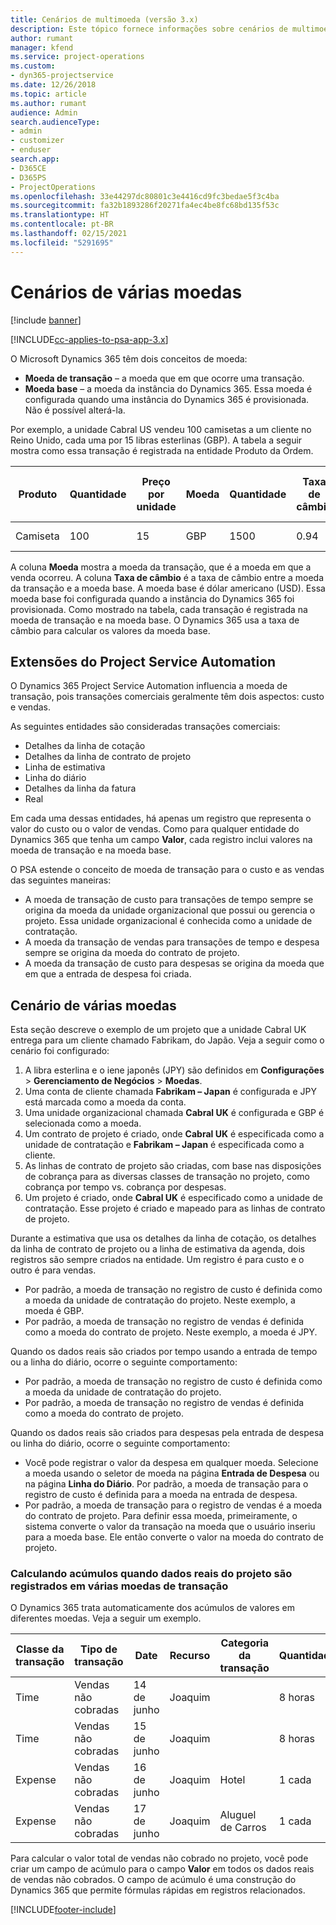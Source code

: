 ```yaml
---
title: Cenários de multimoeda (versão 3.x)
description: Este tópico fornece informações sobre cenários de multimoeda.
author: rumant
manager: kfend
ms.service: project-operations
ms.custom:
- dyn365-projectservice
ms.date: 12/26/2018
ms.topic: article
ms.author: rumant
audience: Admin
search.audienceType:
- admin
- customizer
- enduser
search.app:
- D365CE
- D365PS
- ProjectOperations
ms.openlocfilehash: 33e44297dc80801c3e4416cd9fc3bedae5f3c4ba
ms.sourcegitcommit: fa32b1893286f20271fa4ec4be8fc68bd135f53c
ms.translationtype: HT
ms.contentlocale: pt-BR
ms.lasthandoff: 02/15/2021
ms.locfileid: "5291695"
---
```

# <a name="multiple-currency-scenarios"></a>Cenários de várias moedas

[!include [banner](../includes/psa-now-project-operations.md)]

[!INCLUDE[cc-applies-to-psa-app-3.x](../includes/cc-applies-to-psa-app-3x.md)]

O Microsoft Dynamics 365 têm dois conceitos de moeda:

- **Moeda de transação** – a moeda que em que ocorre uma transação. 
- **Moeda base** – a moeda da instância do Dynamics 365. Essa moeda é configurada quando uma instância do Dynamics 365 é provisionada. Não é possível alterá-la.

Por exemplo, a unidade Cabral US vendeu 100 camisetas a um cliente no Reino Unido, cada uma por 15 libras esterlinas (GBP). A tabela a seguir mostra como essa transação é registrada na entidade Produto da Ordem.

| Produto | Quantidade | Preço por unidade | Moeda | Quantidade | Taxa de câmbio | Preço por unidade (Base)| Valor (Base)|
|---------|----------|----------------|----------|--------|---------------|----------------------|--------------|
| Camiseta | 100      | 15             | GBP      | 1500   | 0.94          | US$ 17,25.               | US$ 1.725       |

A coluna **Moeda** mostra a moeda da transação, que é a moeda em que a venda ocorreu. A coluna **Taxa de câmbio** é a taxa de câmbio entre a moeda da transação e a moeda base. A moeda base é dólar americano (USD). Essa moeda base foi configurada quando a instância do Dynamics 365 foi provisionada.
Como mostrado na tabela, cada transação é registrada na moeda de transação e na moeda base. O Dynamics 365 usa a taxa de câmbio para calcular os valores da moeda base.

## <a name="project-service-automation-extensions"></a>Extensões do Project Service Automation

O Dynamics 365 Project Service Automation influencia a moeda de transação, pois transações comerciais geralmente têm dois aspectos: custo e vendas.

As seguintes entidades são consideradas transações comerciais:

- Detalhes da linha de cotação
- Detalhes da linha de contrato de projeto
- Linha de estimativa
- Linha do diário
- Detalhes da linha da fatura
- Real

Em cada uma dessas entidades, há apenas um registro que representa o valor do custo ou o valor de vendas. Como para qualquer entidade do Dynamics 365 que tenha um campo **Valor**, cada registro inclui valores na moeda de transação e na moeda base. 

O PSA estende o conceito de moeda de transação para o custo e as vendas das seguintes maneiras:

- A moeda de transação de custo para transações de tempo sempre se origina da moeda da unidade organizacional que possui ou gerencia o projeto. Essa unidade organizacional é conhecida como a unidade de contratação.
- A moeda da transação de vendas para transações de tempo e despesa sempre se origina da moeda do contrato de projeto.
- A moeda da transação de custo para despesas se origina da moeda que em que a entrada de despesa foi criada.

## <a name="multiple-currency-scenario"></a>Cenário de várias moedas

Esta seção descreve o exemplo de um projeto que a unidade Cabral UK entrega para um cliente chamado Fabrikam, do Japão. Veja a seguir como o cenário foi configurado:

1. A libra esterlina e o iene japonês (JPY) são definidos em **Configurações** \> **Gerenciamento de Negócios** \> **Moedas**. 
2. Uma conta de cliente chamada **Fabrikam – Japan** é configurada e JPY está marcada como a moeda da conta.
3. Uma unidade organizacional chamada **Cabral UK** é configurada e GBP é selecionada como a moeda.
4. Um contrato de projeto é criado, onde **Cabral UK** é especificada como a unidade de contratação e **Fabrikam – Japan** é especificada como a cliente.
5. As linhas de contrato de projeto são criadas, com base nas disposições de cobrança para as diversas classes de transação no projeto, como cobrança por tempo vs. cobrança por despesas.
6. Um projeto é criado, onde **Cabral UK** é especificado como a unidade de contratação. Esse projeto é criado e mapeado para as linhas de contrato de projeto.


Durante a estimativa que usa os detalhes da linha de cotação, os detalhes da linha de contrato de projeto ou a linha de estimativa da agenda, dois registros são sempre criados na entidade. Um registro é para custo e o outro é para vendas.

- Por padrão, a moeda de transação no registro de custo é definida como a moeda da unidade de contratação do projeto. Neste exemplo, a moeda é GBP.
- Por padrão, a moeda de transação no registro de vendas é definida como a moeda do contrato de projeto. Neste exemplo, a moeda é JPY.

Quando os dados reais são criados por tempo usando a entrada de tempo ou a linha do diário, ocorre o seguinte comportamento:

- Por padrão, a moeda de transação no registro de custo é definida como a moeda da unidade de contratação do projeto.
- Por padrão, a moeda de transação no registro de vendas é definida como a moeda do contrato de projeto.

Quando os dados reais são criados para despesas pela entrada de despesa ou linha do diário, ocorre o seguinte comportamento:

- Você pode registrar o valor da despesa em qualquer moeda. Selecione a moeda usando o seletor de moeda na página **Entrada de Despesa** ou na página **Linha do Diário**. Por padrão, a moeda de transação para o registro de custo é definida para a moeda na entrada de despesa. 
- Por padrão, a moeda de transação para o registro de vendas é a moeda do contrato de projeto. Para definir essa moeda, primeiramente, o sistema converte o valor da transação na moeda que o usuário inseriu para a moeda base. Ele então converte o valor na moeda do contrato de projeto. 

### <a name="computing-roll-ups-when-project-actuals-are-recorded-in-multiple-transaction-currencies"></a>Calculando acúmulos quando dados reais do projeto são registrados em várias moedas de transação

O Dynamics 365 trata automaticamente dos acúmulos de valores em diferentes moedas. Veja a seguir um exemplo.

| Classe da transação | Tipo de transação| Date   | Recurso | Categoria da transação | Quantidade | Preço unitário | Quantidade      | Taxa de câmbio | Valor na base |
|-------------------|------------------|--------|----------|----------------------|----------|--------------|-------------|---------------|----------------|
| Time              | Vendas não cobradas   | 14 de junho | Joaquim  |                      | 8 horas    | 20.000 JPY    | 160.000 JPY | 123           | 1.300,81 USD    |
| Time              | Vendas não cobradas   | 15 de junho | Joaquim  |                      | 8 horas    | 20.000 JPY    | 160.000 JPY | 123           | 1.300,81 USD    |
| Expense           | Vendas não cobradas   | 16 de junho | Joaquim  | Hotel                | 1 cada     | 250 EUR      | 250 EUR     | 0.94          | 265,95 USD     |
| Expense           | Vendas não cobradas   | 17 de junho | Joaquim  | Aluguel de Carros           | 1 cada     | 150 EUR      | 150 EUR     | 0.94          | 159,57 USD     |

Para calcular o valor total de vendas não cobrado no projeto, você pode criar um campo de acúmulo para o campo **Valor** em todos os dados reais de vendas não cobrados. O campo de acúmulo é uma construção do Dynamics 365 que permite fórmulas rápidas em registros relacionados.


[!INCLUDE[footer-include](../includes/footer-banner.md)]